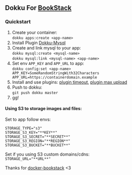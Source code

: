 
## Dokku For [BookStack](https://github.com/ssddanbrown/BookStack)

### Quickstart
1. Create your container:  
  `dokku apps:create <app-name>`
2. Install Plugin [Dokku-Mysql](https://github.com/dokku/dokku-mysql)
3. Create and link mysql to your app:  
  `dokku mysql:create <mysql-name>`  
  `dokku mysql:link <mysql-name> <app-name>`
4. Set env `APP_KEY` and `APP_URL` to app:  
  `dokku config:set <app-name> APP_KEY=SomeRandomStringWith32Characters APP_URL=https://containerdomain.example`
5. Install and use plugins: [plugin timeout](https://github.com/danielslee/dokku-nginx-proxy-timeout), [plugin max upload](https://github.com/Zeilenwerk/dokku-nginx-max-upload-size)  
6. Push to dokku:  
  `git push dokku master`
7. gg!

#### Using S3 to storage images and files:
Set to app follow envs:
```
STORAGE_TYPE="s3"
STORAGE_S3_KEY="**KEY**"
STORAGE_S3_SECRET="**SECRET**"
STORAGE_S3_REGION="**REGION**"
STORAGE_S3_BUCKET="**BUCKET**"
```
Set if you using S3 custom domains/cdns:  
`STORAGE_URL="**URL**"`

Thanks for [docker-bookstack](https://github.com/solidnerd/docker-bookstack) <3
